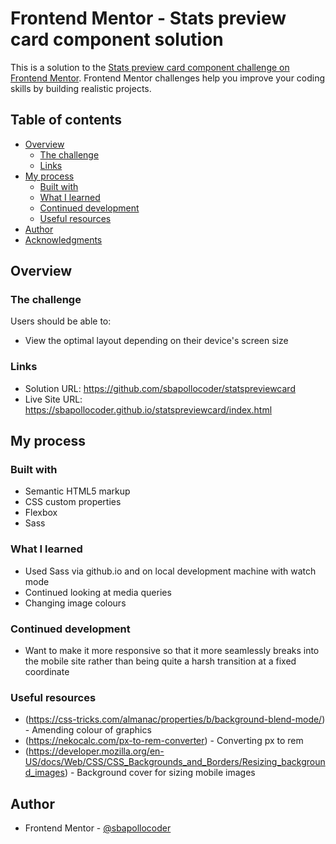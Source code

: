 # Frontend Mentor - Stats preview card component solution

This is a solution to the [Stats preview card component challenge on Frontend Mentor](https://www.frontendmentor.io/challenges/stats-preview-card-component-8JqbgoU62). Frontend Mentor challenges help you improve your coding skills by building realistic projects. 

## Table of contents

- [Overview](#overview)
  - [The challenge](#the-challenge)
  - [Links](#links)
- [My process](#my-process)
  - [Built with](#built-with)
  - [What I learned](#what-i-learned)
  - [Continued development](#continued-development)
  - [Useful resources](#useful-resources)
- [Author](#author)
- [Acknowledgments](#acknowledgments)

## Overview

### The challenge

Users should be able to:

- View the optimal layout depending on their device's screen size

### Links

- Solution URL: https://github.com/sbapollocoder/statspreviewcard
- Live Site URL: https://sbapollocoder.github.io/statspreviewcard/index.html

## My process

### Built with

- Semantic HTML5 markup
- CSS custom properties
- Flexbox
- Sass

### What I learned

- Used Sass via github.io and on local development machine with watch mode
- Continued looking at media queries
- Changing image colours

### Continued development

- Want to make it more responsive so that it more seamlessly breaks into the mobile site rather than being quite a harsh transition at a fixed coordinate

### Useful resources

- (https://css-tricks.com/almanac/properties/b/background-blend-mode/) - Amending colour of graphics
- (https://nekocalc.com/px-to-rem-converter) - Converting px to rem
- (https://developer.mozilla.org/en-US/docs/Web/CSS/CSS_Backgrounds_and_Borders/Resizing_background_images) - Background cover for sizing mobile images

## Author

- Frontend Mentor - [@sbapollocoder](https://www.frontendmentor.io/profile/sbapollocoder)
